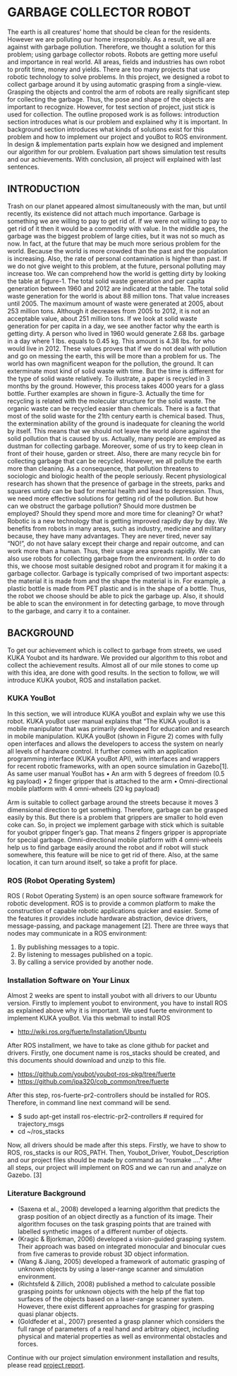 # GARBAGE COLLECTOR ROBOT

The earth is all creatures’ home that should be clean for the residents. However we are polluting our home irresponsibly. As a result, we all are against with garbage pollution. Therefore, we thought a solution for this problem; using garbage collector robots. Robots are getting more useful and importance in real world. All areas, fields and industries has own robot to profit time, money and yields. There are too many projects that use robotic technology to solve problems. In this project, we designed a robot to collect garbage around it by using automatic grasping from a single-view. Grasping the objects and control the arm of robots are really significant step for collecting the garbage. Thus, the pose and shape of the objects are important to recognize. However, for test section of project, just stick is used for collection. The outline proposed work is as follows: introduction section introduces what is our problem and explained why it is important. In background section introduces what kinds of solutions exist for this problem and how to implement our project and youBot to ROS environment. In design & implementation parts explain how we designed and implement our algorithm for our problem. Evaluation part shows simulation test results and our achievements. With conclusion, all project will explained with last sentences.

## INTRODUCTION
Trash on our planet appeared almost simultaneously with the man, but until recently, its existence did not attach much importance. Garbage is something we are willing to pay to get rid of. If we were not willing to pay to get rid of it then it would be a commodity with value. In the middle ages, the garbage was the biggest problem of large cities, but it was not so much as now. In fact, at the future that may be much more serious problem for the world. Because the world is more crowded than the past and the population is increasing. Also, the rate of personal contamination is higher than past. If we do not give weight to this problem, at the future, personal polluting may increase too.
We can comprehend how the world is getting dirty by looking the table at figure-1. The total solid waste generation and per capita generation between 1960 and 2012 are indicated at the table. The total solid waste generation for the world is about 88 million tons. That value increases until 2005. The maximum amount of waste were generated at 2005, about 253 million tons. Although it decreases from 2005 to 2012, it is not an acceptable value, about 251 million tons. If we look at solid waste generation for per capita in a day, we see another factor why the earth is getting dirty. A person who lived in 1960 would generate 2.68 lbs. garbage in a day where 1 lbs. equals to 0.45 kg. This amount is 4.38 lbs. for who would live in 2012. These values proves that if we do not deal with pollution and go on messing the earth, this will be more than a problem for us.
The world has own magnificent weapon for the pollution, the ground. It can exterminate most kind of solid waste with time. But the time is different for the type of solid waste relatively. To illustrate, a paper is recycled in 3 months by the ground. However, this process takes 4000 years for a glass bottle. Further examples are shown in figure-3. Actually the time for recycling is related with the molecular structure for the solid waste. The organic waste can be recycled easier than chemicals. There is a fact that most of the solid waste for the 21th century earth is chemical based. Thus, the extermination ability of the ground is inadequate for cleaning the world by itself. This means that we should not leave the world alone against the solid pollution that is caused by us.
Actually, many people are employed as dustman for collecting garbage. Moreover, some of us try to keep clean in front of their house, garden or street. Also, there are many recycle bin for collecting garbage that can be recycled. However, we all pollute the earth more than cleaning. As a consequence, that pollution threatens to sociologic and biologic health of the people seriously. Recent physiological research has shown that the presence of garbage in the streets, parks and squares untidy can be bad for mental health and lead to depression. Thus, we need more effective solutions for getting rid of the pollution. But how can we obstruct the garbage pollution? Should more dustmen be employed? Should they spend more and more time for cleaning? Or what?
Robotic is a new technology that is getting improved rapidly day by day. We benefits from robots in many areas, such as industry, medicine and military because, they have many advantages. They are never tired, never say “NO!”, do not have salary except their charge and repair outcome, and can work more than a human. Thus, their usage area spreads rapidly.
We can also use robots for collecting garbage from the environment. In order to do this, we choose most suitable designed robot and program it for making it a garbage collector. Garbage is typically comprised of two important aspects: the material it is made from and the shape the material is in. For example, a plastic bottle is made from PET plastic and is in the shape of a bottle. Thus, the robot we choose should be able to pick the garbage up. Also, it should be able to scan the environment in for detecting garbage, to move through to the garbage, and carry it to a container.

## BACKGROUND
To get our achievement which is collect to garbage from streets, we used KUKA Youbot and its hardware. We provided our algorithm to this robot and collect the achievement results. Almost all of our mile stones to come up with this idea, are done with good results. In the section to follow, we will introduce KUKA youbot, ROS and installation packet.
### KUKA YouBot
In this section, we will introduce KUKA youBot and explain why we use this robot.
KUKA youBot user manual explains that “The KUKA youBot is a mobile manipulator that was primarily developed for education and research in mobile manipulation. KUKA youBot (shown in Figure 2) comes with fully open interfaces and allows the developers to access the system on nearly all levels of hardware control. It further comes with an application programming interface (KUKA youBot API), with interfaces and wrappers for recent robotic frameworks, with an open source simulation in Gazebo[1].
As same user manual YouBot has
• An arm with 5 degrees of freedom (0.5 kg payload)
• 2 finger gripper that is attached to the arm
• Omni-directional mobile platform with 4 omni-wheels (20 kg payload)

Arm is suitable to collect garbage around the streets because it moves 3 dimensional direction to get something. Therefore, garbage can be grasped easily by this. But there is a problem that grippers are smaller to hold even coke can. So, in project we implement garbage with stick which is suitable for youbot gripper finger’s gap. That means 2 fingers gripper is appropriate for special garbage. Omni-directional mobile platform with 4 omni-wheels help us to find garbage easily around the robot and if robot will stuck somewhere, this feature will be nice to get rid of there. Also, at the same location, it can turn around itself, so take a profit for place.

### ROS (Robot Operating System)
ROS ( Robot Operating System) is an open source software framework for robotic development. ROS is to provide a common platform to make the construction of capable robotic applications quicker and easier. Some of the features it provides include hardware abstraction, device drivers, message-passing, and package management [2].
There are three ways that nodes may communicate in a ROS environment:
1. By publishing messages to a topic.
2. By listening to messages published on a topic.
3. By calling a service provided by another node.

### Installation Software on Your Linux
Almost 2 weeks are spent to install youbot with all drivers to our Ubuntu version. Firstly to implement youbot to environment, you have to install ROS as explained above why it is important. We used fuerte environment to implement KUKA youBot. Via this webmail to install ROS
- http://wiki.ros.org/fuerte/Installation/Ubuntu

After ROS installment, we have to take as clone github for packet and drivers. Firstly, one document name is ros_stacks should be created, and this documents should download and unzip to this file.
- https://github.com/youbot/youbot-ros-pkg/tree/fuerte
- https://github.com/ipa320/cob_common/tree/fuerte

After this step, ros-fuerte-pr2-controllers should be installed for ROS. Therefore, in command line next command will be send.
- $ sudo apt-get install ros-electric-pr2-controllers # required for trajectory_msgs
- cd ~/ros_stacks

Now, all drivers should be made after this steps. Firstly, we have to show to ROS, ros_stacks is our ROS_PATH. Then, Youbot_Driver, Youbot_Description and our project files should be made by command as “rosmake ….” .
After all steps, our project will implement on ROS and we can run and analyze on Gazebo. [3]

### Literature Background

- (Saxena et al., 2008) developed a learning algorithm that predicts the grasp position of
an object directly as a function of its image. Their algorithm focuses on the task grasping
points that are trained with labelled synthetic images of a different number of objects.
- (Kragic & Bjorkman, 2006) developed a vision-guided grasping system. Their
approach was based on integrated monocular and binocular cues from five cameras to provide
robust 3D object information.
- (Wang & Jiang, 2005) developed a framework of automatic grasping of unknown
objects by using a laser-range scanner and simulation environment.
- (Richtsfeld & Zillich, 2008) published a method to calculate possible grasping points
for unknown objects with the help pf the flat top surfaces of the objects based on a laser-range
scanner system. However, there exist different approaches for grasping for grasping quasi
planar objects.
- (Goldfeder et al., 2007) presented a grasp planner which considers the full range of
parameters of a real hand and arbitrary object, including physical and material properties as
well as environmental obstacles and forces.


Continue with our project simulation environment installation and results, please read [project report](https://nodejs.org/).
